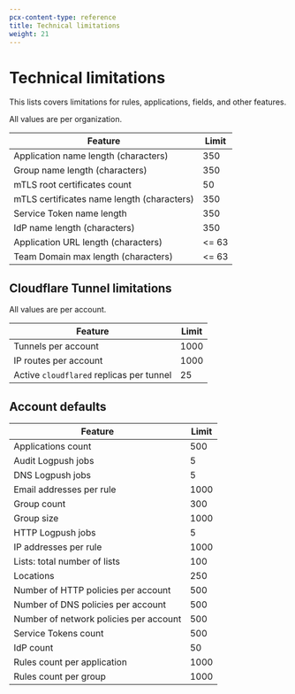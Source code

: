 ```yaml
---
pcx-content-type: reference
title: Technical limitations
weight: 21
---
```


# Technical limitations

This lists covers limitations for rules, applications, fields, and other features.

All values are per organization.

<TableWrap>

| Feature | Limit |
| ------- | ----- |
| Application name length (characters) | 350 |
| Group name length (characters) | 350 |
| mTLS root certificates count | 50 |
| mTLS certificates name length (characters) | 350 |
| Service Token name length | 350 |
| IdP name length (characters) | 350 |
| Application URL length (characters) | <= 63 |
| Team Domain max length (characters) | <= 63 |

</TableWrap>

## Cloudflare Tunnel limitations

All values are per account.

<TableWrap>

| Feature | Limit |
| ------- | ----- |
| Tunnels per account | 1000 |
| IP routes per account | 1000 |
| Active `cloudflared` replicas per tunnel | 25 |

</TableWrap>

## Account defaults

| Feature | Limit |
| ------- | ----- |
| Applications count | 500 |
| Audit Logpush jobs | 5 |
| DNS Logpush jobs | 5 |
| Email addresses per rule | 1000 |
| Group count | 300 |
| Group size | 1000 |
| HTTP Logpush jobs | 5 |
| IP addresses per rule | 1000 |
| Lists: total number of lists | 100 |
| Locations | 250 |
| Number of HTTP policies per account | 500 |
| Number of DNS policies per account | 500 |
| Number of network policies per account | 500 |
| Service Tokens count | 500 |
| IdP count | 50 |
| Rules count per application | 1000 |
| Rules count per group | 1000 |
